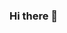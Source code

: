 ### Hi there 👋

<!--
**SHAHZAIN-SDJ/SHAHZAIN-SDJ** is a ✨ _special_ ✨ repository because its `README.md` (this file) appears on your GitHub profile.

Here are some ideas to get you started:

- 🔭 I’m currently work![106824690-8dd73a00-66ad-11eb-89e2-53e13ac6f594](https://user-images.githubusercontent.com/87157372/130346770-a1eda14f-0df7-4f9b-8624-e07d6d825f1b.gif)
ing on ...![Developer](https://user-images.githubusercontent.com/87157372/130346779-003a5398-f422-4ea7-81c4-e62634c9ea75.gif)
![md7Oqrf](https://user-images.githubusercontent.com/87157372/130346786-6c1216c0-5d93-4869-aadf-2570fbac2dc0.gif)

- 🌱 I’m currently learning ...
- 👯 I’m looking to collaborate on ...
- 🤔 I’m looking for help with ...
- 💬 Ask me about ...
- 📫 How to reach me: ...
- 😄 Pronouns: ...
- ⚡ Fun fact: ...
-->
